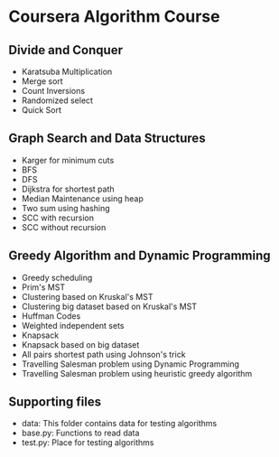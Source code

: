 # Coursera Algorithm Course

## Divide and Conquer

- Karatsuba Multiplication
- Merge sort
- Count Inversions
- Randomized select
- Quick Sort

## Graph Search and Data Structures

- Karger for minimum cuts
- BFS
- DFS
- Dijkstra for shortest path
- Median Maintenance using heap
- Two sum using hashing
- SCC with recursion
- SCC without recursion

## Greedy Algorithm and Dynamic Programming

- Greedy scheduling
- Prim's MST
- Clustering based on Kruskal's MST
- Clustering big dataset based on Kruskal's MST
- Huffman Codes
- Weighted independent sets
- Knapsack
- Knapsack based on big dataset
- All pairs shortest path using Johnson's trick
- Travelling Salesman problem using Dynamic Programming
- Travelling Salesman problem using heuristic greedy algorithm

## Supporting files

- data: This folder contains data for testing algorithms
- base.py: Functions to read data
- test.py: Place for testing algorithms

